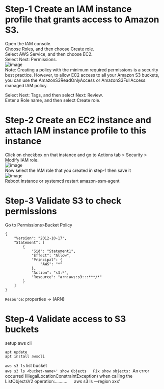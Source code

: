 # Step-1 Create an IAM instance profile that grants access to Amazon S3.
Open the IAM console.  
Choose Roles, and then choose Create role.  
Select AWS Service, and then choose EC2.  
Select Next: Permissions.  
![image](https://github.com/HuyPham01/docs/assets/96679595/83dc9995-6aca-4ca0-8596-f528ea7d09d9)  
Note: Creating a policy with the minimum required permissions is a security best practice. However, to allow EC2 access to all your Amazon S3 buckets, you can use the AmazonS3ReadOnlyAccess or AmazonS3FullAccess managed IAM policy.  

Select Next: Tags, and then select Next: Review.  
Enter a Role name, and then select Create role.  
# Step-2 Create an EC2 instance and attach IAM instance profile to this instance
Click on checkbox on that instance and go to Actions tab > Security > Modify IAM role.  
![image](https://github.com/HuyPham01/docs/assets/96679595/0358393b-ce26-45f5-866b-05794d227e47)  
Now select the IAM role that you created in step-1 then save it  
![image](https://github.com/HuyPham01/docs/assets/96679595/ec579dfa-201c-47fd-9854-7013765a3692)  
Reboot instance or systemctl restart amazon-ssm-agent
# Step-3 Validate S3 to check permissions
Go to Permissions>Bucket Policy  
```
{
    "Version": "2012-10-17",
    "Statement": [
        {
            "Sid": "Statement1",
            "Effect": "Allow",
            "Principal": {
                "AWS": "*"
            },
            "Action": "s3:*",
            "Resource": "arn:aws:s3:::***/*"
        }
    ]
}
```
`Resource`: properties -> (ARN)  
# Step-4 Validate access to S3 buckets
setup aws cli
```
apt update
apt install awscli
```
`aws s3 ls` list bucket  
`aws s3 ls <bucket-name>' show Objects  
Fix show objects: `An error occurred (IllegalLocationConstraintException) when calling the ListObjectsV2 operation:..........`  
`aws s3 ls <bucket-name> --region xxx'  
